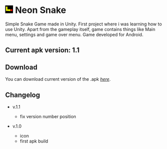 # <img src="Assets/Images/neon_snake_icon.png" width="25" height="25"> Neon Snake

Simple Snake Game made in Unity. First project where i was learning how to use Unity.
Apart from the gameplay itself, game contains things like Main menu, settings and game over menu.
Game developed for Android.

## Current apk version: 1.1

## Download

You can download current version of the .apk _[here](https://drive.google.com/file/d/14-gvV7SuQkjDL3tOZ4X1TM6cxZIxN_sA/view?usp=sharing)_.

## Changelog

* v.1.1
    - fix version number position

* v.1.0
    - icon
    - first apk build